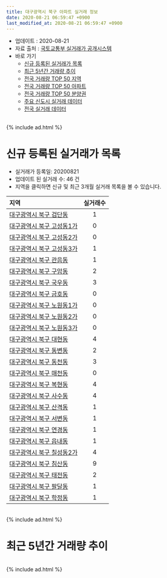 ```yaml
---
title: 대구광역시 북구 아파트 실거래 정보
date: 2020-08-21 06:59:47 +0900
last_modified_at: 2020-08-21 06:59:47 +0900
---
```


* 업데이트 : 2020-08-21
* 자료 출처 : [국토교통부 실거래가 공개시스템](http://rt.molit.go.kr)
* 바로 가기
    * [신규 등록된 실거래가 목록](#신규-등록된-실거래가-목록)
    * [최근 5년간 거래량 추이](#최근-5년간-거래량-추이)
    * [전국 거래량 TOP 50 지역](https://inasie.github.io/apt-trade-info/최근-3개월-전국에서-가장-거래가-많이-발생한-지역)
    * [전국 거래량 TOP 50 아파트](https://inasie.github.io/apt-trade-info/최근-3개월-전국에서-가장-거래가-많이-발생한-아파트)
    * [전국 거래량 TOP 50 분양권](https://inasie.github.io/apt-trade-info/최근-3개월-전국에서-가장-거래가-많이-발생한-분양권)
    * [주요 신도시 실거래 데이터](https://inasie.github.io/apt-trade-info/주요-신도시)
    * [전국 실거래 데이터](https://inasie.github.io/apt-trade-info/전국)

<br>
{% include ad.html %}
<br>

# 신규 등록된 실거래가 목록
* 실거래가 등록일: 20200821
* 업데이트 된 실거래 수: 46 건
* 지역을 클릭하면 신규 및 최근 3개월 실거래 목록을 볼 수 있습니다.


|지역|실거래수|
|:---|:---:|
|[대구광역시 북구 검단동](https://inasie.github.io/apt-trade-info/대구광역시-북구-검단동)|1|
|[대구광역시 북구 고성동1가](https://inasie.github.io/apt-trade-info/대구광역시-북구-고성동1가)|0|
|[대구광역시 북구 고성동2가](https://inasie.github.io/apt-trade-info/대구광역시-북구-고성동2가)|0|
|[대구광역시 북구 고성동3가](https://inasie.github.io/apt-trade-info/대구광역시-북구-고성동3가)|1|
|[대구광역시 북구 관음동](https://inasie.github.io/apt-trade-info/대구광역시-북구-관음동)|1|
|[대구광역시 북구 구암동](https://inasie.github.io/apt-trade-info/대구광역시-북구-구암동)|2|
|[대구광역시 북구 국우동](https://inasie.github.io/apt-trade-info/대구광역시-북구-국우동)|3|
|[대구광역시 북구 금호동](https://inasie.github.io/apt-trade-info/대구광역시-북구-금호동)|0|
|[대구광역시 북구 노원동1가](https://inasie.github.io/apt-trade-info/대구광역시-북구-노원동1가)|0|
|[대구광역시 북구 노원동2가](https://inasie.github.io/apt-trade-info/대구광역시-북구-노원동2가)|0|
|[대구광역시 북구 노원동3가](https://inasie.github.io/apt-trade-info/대구광역시-북구-노원동3가)|0|
|[대구광역시 북구 대현동](https://inasie.github.io/apt-trade-info/대구광역시-북구-대현동)|4|
|[대구광역시 북구 동변동](https://inasie.github.io/apt-trade-info/대구광역시-북구-동변동)|2|
|[대구광역시 북구 동천동](https://inasie.github.io/apt-trade-info/대구광역시-북구-동천동)|3|
|[대구광역시 북구 매천동](https://inasie.github.io/apt-trade-info/대구광역시-북구-매천동)|0|
|[대구광역시 북구 복현동](https://inasie.github.io/apt-trade-info/대구광역시-북구-복현동)|4|
|[대구광역시 북구 사수동](https://inasie.github.io/apt-trade-info/대구광역시-북구-사수동)|4|
|[대구광역시 북구 산격동](https://inasie.github.io/apt-trade-info/대구광역시-북구-산격동)|1|
|[대구광역시 북구 서변동](https://inasie.github.io/apt-trade-info/대구광역시-북구-서변동)|1|
|[대구광역시 북구 연경동](https://inasie.github.io/apt-trade-info/대구광역시-북구-연경동)|1|
|[대구광역시 북구 읍내동](https://inasie.github.io/apt-trade-info/대구광역시-북구-읍내동)|1|
|[대구광역시 북구 칠성동2가](https://inasie.github.io/apt-trade-info/대구광역시-북구-칠성동2가)|4|
|[대구광역시 북구 침산동](https://inasie.github.io/apt-trade-info/대구광역시-북구-침산동)|9|
|[대구광역시 북구 태전동](https://inasie.github.io/apt-trade-info/대구광역시-북구-태전동)|2|
|[대구광역시 북구 팔달동](https://inasie.github.io/apt-trade-info/대구광역시-북구-팔달동)|1|
|[대구광역시 북구 학정동](https://inasie.github.io/apt-trade-info/대구광역시-북구-학정동)|1|


<br>
{% include ad.html %}
<br>

# 최근 5년간 거래량 추이


<div style="width:100%;">
    <canvas id="deal_progress" height="200"></canvas>
</div>

<script>
new Chart(document.getElementById("deal_progress"), {
    type: 'line',
    data: {
        labels: ['201508','201509','201510','201511','201512','201601','201602','201603','201604','201605','201606','201607','201608','201609','201610','201611','201612','201701','201702','201703','201704','201705','201706','201707','201708','201709','201710','201711','201712','201801','201802','201803','201804','201805','201806','201807','201808','201809','201810','201811','201812','201901','201902','201903','201904','201905','201906','201907','201908','201909','201910','201911','201912','202001','202002','202003','202004','202005','202006','202007','202008'],
        datasets: [{
            label: '매매',
            pointRadius: 1,
            data: [433, 479, 500, 302, 163, 179, 188, 262, 288, 271, 310, 289, 319, 344, 515, 383, 313, 244, 400, 404, 381, 456, 601, 697, 697, 584, 518, 533, 510, 661, 550, 837, 577, 562, 527, 429, 609, 652, 690, 425, 362, 414, 395, 508, 516, 565, 545, 579, 574, 517, 701, 727, 678, 699, 816, 412, 530, 795, 974, 884, 215],
            borderColor: "rgba(255, 201, 14, 1)",
            backgroundColor: "rgba(255, 201, 14, 0.5)",
            fill: false,
            lineTension: 0
        },{
            label: '전월세',
            pointRadius: 1,
            data: [336, 293, 344, 255, 292, 351, 429, 393, 328, 365, 359, 315, 331, 300, 311, 314, 442, 330, 337, 307, 257, 283, 339, 368, 433, 475, 356, 388, 372, 435, 367, 393, 328, 314, 363, 257, 367, 355, 337, 288, 364, 303, 340, 318, 270, 399, 393, 364, 371, 364, 444, 430, 342, 299, 343, 267, 345, 425, 552, 284, 97],
            borderColor: "rgba(0, 141, 185, 1)",
            backgroundColor: "rgba(0, 141, 185, 0.5)",
            fill: false,
            lineTension: 0
        }
        ]
    },
    options: {
        responsive: true,
        title: {
            display: false
        },
        tooltips: {
            mode: 'index',
            intersect: false
        },
        hover: {
            mode: 'nearest',
            intersect: true
        },
        scales: {
            xAxes: [{
                display: true,
                scaleLabel: {
                    display: true,
                    labelString: '년/월'
                }
            }],
            yAxes: [{
                display: true,
                ticks: {
                    suggestedMin: 0,
                },
                scaleLabel: {
                    display: true,
                    labelString: '실거래 수'
                }
            }]
        }
    }
});

</script>


<br>
{% include ad.html %}
<br>

